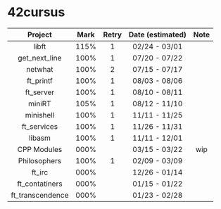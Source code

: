 # 42cursus

|     Project    | Mark | Retry | Date (estimated) |    Note   |
|:--------------:|:----:|:-----:|:----------------:|:---------:|
|      libft     | 115% |   1   |   02/24 - 03/01  |           |
|  get_next_line | 100% |   1   |   07/20 - 07/22  |           |
|     netwhat    | 100% |   2   |   07/15 - 07/17  |           |
|    ft_printf   | 100% |   1   |   08/03 - 08/06  |           |
|    ft_server   | 100% |   1   |   08/10 - 08/11  |           |
|      miniRT    | 105% |   1   |   08/12 - 11/10  |           |
|     minishell  | 100% |   1   |   11/11 - 11/25  |           |
|   ft_services  | 100% |   1   |   11/26 - 11/31  |           |
|    libasm      | 100% |   1   |   11/11 - 12/01  |           |
|   CPP Modules  | 000% |       |   03/15 - 03/22  |     wip   |
|  Philosophers  | 100% |   1   |   02/09 - 03/09  |           |
|     ft_irc     | 000% |       |   12/26 - 01/14  |           |
| ft_contatiners | 000% |       |   01/15 - 01/22  |           |
|ft_transcendence| 000% |       |   01/23 - 02/28  |           |
